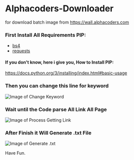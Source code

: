 # Alphacoders-Downloader
for download batch image from https://wall.alphacoders.com

### First Install All Requirements PIP:
* [bs4](https://pypi.org/project/bs4/)
* [requests](https://pypi.org/project/requests/)


#### If you don't know, here i give you, How to Install PIP:
https://docs.python.org/3/installing/index.html#basic-usage

### Then you can change this line for keyword
![Image of Change Keyword](https://github.com/DTAX-01/Alphacoders-Downloader/blob/master/d2.PNG)

### Wait until the Code parse All Link All Page
![Image of Process Getting Link](https://github.com/DTAX-01/Alphacoders-Downloader/blob/master/d1.PNG)

### After Finish it Will Generate .txt File
![Image of Generate .txt](https://github.com/DTAX-01/Alphacoders-Downloader/blob/master/d3.PNG)

Have Fun.
